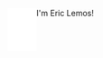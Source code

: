 <!-- <h1 align="center" style="display:none;"></h1> -->

<div height="75em">
  <img align="left" src="icon-light.svg?raw=true" height="75em" />
  <p>I'm Eric Lemos!</p>
</div>

<br/><br/>
----
